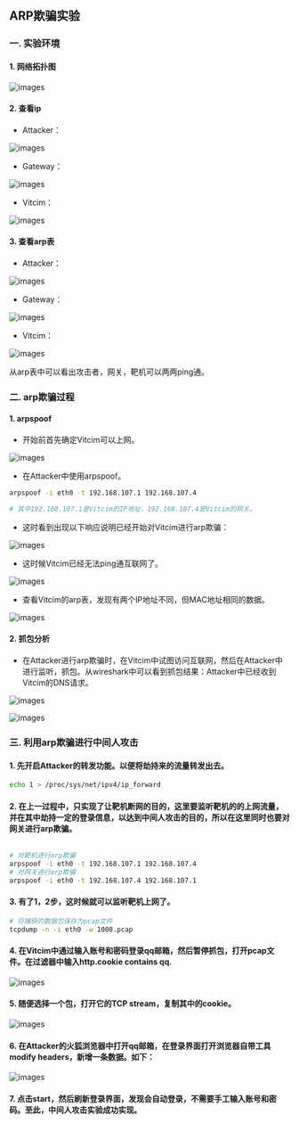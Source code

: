 ## ARP欺骗实验

### 一. 实验环境

#### 1. 网络拓扑图

![images](images/tuopu.png)

#### 2. 查看ip

- Attacker：

![images](images/ip_attacker.jpeg)

- Gateway：

![images](images/ip_gw.jpeg)

- Vitcim：

![images](images/ip_vitcim.jpeg)

#### 3. 查看arp表

- Attacker：

![images](images/arp_attacker.jpeg)

- Gateway：

![images](images/arp_gw.jpeg)

- Vitcim：

![images](images/arp_vitcim.jpeg)


从arp表中可以看出攻击者，网关，靶机可以两两ping通。

### 二. arp欺骗过程

#### 1. arpspoof

- 开始前首先确定Vitcim可以上网。

![images](images/int_vitcim.jpeg)

- 在Attacker中使用arpspoof。


``` bash
arpspoof -i eth0 -t 192.168.107.1 192.168.107.4

# 其中192.168.107.1是Vitcim的IP地址，192.168.107.4是Vitcim的网关。
```

- 这时看到出现以下响应说明已经开始对Vitcim进行arp欺骗：

![images](images/arpspoof.jpeg)

- 这时候Vitcim已经无法ping通互联网了。

![images](images/arp_result.jpeg)

- 查看Vitcim的arp表，发现有两个IP地址不同，但MAC地址相同的数据。

![images](images/samemac.jpeg)

#### 2. 抓包分析

- 在Attacker进行arp欺骗时，在Vitcim中试图访问互联网，然后在Attacker中进行监听，抓包。从wireshark中可以看到抓包结果：Attacker中已经收到Vitcim的DNS请求。

![images](images/pacp.jpeg)

![images](images/wireshark.jpeg)

### 三. 利用arp欺骗进行中间人攻击

#### 1. 先开启Attacker的转发功能。以便将劫持来的流量转发出去。


``` bash
echo 1 > /proc/sys/net/ipv4/ip_forward
```

#### 2. 在上一过程中，只实现了让靶机断网的目的，这里要监听靶机的的上网流量，并在其中劫持一定的登录信息，以达到中间人攻击的目的，所以在这里同时也要对网关进行arp欺骗。

``` bash

# 对靶机进行arp欺骗
arpspoof -i eth0 -t 192.168.107.1 192.168.107.4
# 对网关进行arp欺骗
arpspoof -i eth0 -t 192.168.107.4 192.168.107.1
```

#### 3. 有了1，2步，这时候就可以监听靶机上网了。

``` bash
# 将捕获的数据包保存为pcap文件
tcpdump -n -i eth0 -w 1008.pcap
```
#### 4. 在Vitcim中通过输入账号和密码登录qq邮箱，然后暂停抓包，打开pcap文件。在过滤器中输入http.cookie contains qq.

![images](images/cowireshark.jpeg)

#### 5. 随便选择一个包，打开它的TCP stream，复制其中的cookie。

![images](images/cookie.jpeg)

#### 6. 在Attacker的火狐浏览器中打开qq邮箱，在登录界面打开浏览器自带工具modify headers，新增一条数据。如下：

![images](images/modify.jpeg)

#### 7. 点击start，然后刷新登录界面，发现会自动登录，不需要手工输入账号和密码。至此，中间人攻击实验成功实现。